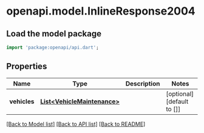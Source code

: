 # openapi.model.InlineResponse2004

## Load the model package
```dart
import 'package:openapi/api.dart';
```

## Properties
Name | Type | Description | Notes
------------ | ------------- | ------------- | -------------
**vehicles** | [**List&lt;VehicleMaintenance&gt;**](VehicleMaintenance.md) |  | [optional] [default to []]

[[Back to Model list]](../README.md#documentation-for-models) [[Back to API list]](../README.md#documentation-for-api-endpoints) [[Back to README]](../README.md)


